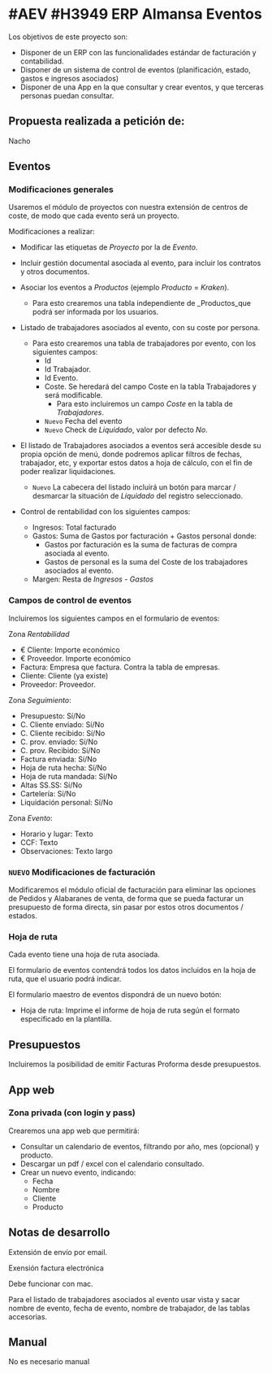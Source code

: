 # #AEV #H3949 ERP Almansa Eventos

Los objetivos de este proyecto son:
+ Disponer de un ERP con las funcionalidades estándar de facturación y contabilidad.
+ Disponer de un sistema de control de eventos (planificación, estado, gastos e ingresos asociados)
+ Disponer de una App en la que consultar y crear eventos, y que terceras personas puedan consultar.

## Propuesta realizada a petición de:
Nacho

## Eventos

### Modificaciones generales
Usaremos el módulo de proyectos con nuestra extensión de centros de coste, de modo que cada evento será un proyecto.

Modificaciones a realizar:
+ Modificar las etiquetas de _Proyecto_ por la de _Evento_.
+ Incluir gestión documental asociada al evento, para incluir los contratos y otros documentos.
+ Asociar los eventos a _Productos_ (ejemplo _Producto_ = _Kraken_).
    + Para esto crearemos una tabla independiente de _Productos_que podrá ser informada por los usuarios.

+ Listado de trabajadores asociados al evento, con su coste por persona.
    + Para esto crearemos una tabla de trabajadores por evento, con los siguientes campos:
        + Id
        + Id Trabajador.
        + Id Evento.
        + Coste. Se heredará del campo Coste en la tabla Trabajadores y será modificable.
            + Para esto incluiremos un campo _Coste_ en la tabla de _Trabajadores_.
        + `Nuevo` Fecha del evento
        + `Nuevo` Check de _Liquidado_, valor por defecto _No_.

+ El listado de Trabajadores asociados a eventos será accesible desde su propia opción de menú, donde podremos aplicar filtros de fechas, trabajador, etc, y exportar estos datos a hoja de cálculo, con el fin de poder realizar liquidaciones.
    + `Nuevo` La cabecera del listado incluirá un botón para marcar / desmarcar la situación de _Liquidado_ del registro seleccionado.

+ Control de rentabilidad con los siguientes campos:
    + Ingresos: Total facturado
    + Gastos: Suma de Gastos por facturación + Gastos personal donde:
        + Gastos por facturación es la suma de facturas de compra asociada al evento.
        + Gastos de personal es la suma del Coste de los trabajadores asociados al evento.
    + Margen: Resta de _Ingresos_ - _Gastos_

### Campos de control de eventos
Incluiremos los siguientes campos en el formulario de eventos:

Zona *Rentabilidad*
+ € Cliente: Importe económico
+ € Proveedor. Importe económico
+ Factura: Empresa que factura. Contra la tabla de empresas.
+ Cliente: Cliente (ya existe)
+ Proveedor: Proveedor.

Zona *Seguimiento*:
+ Presupuesto: Sí/No
+ C. Cliente enviado: Sí/No
+ C. Cliente recibido: Sí/No
+ C. prov. enviado: Sí/No
+ C. prov. Recibido: Sí/No
+ Factura enviada: Sí/No
+ Hoja de  ruta hecha: Sí/No
+ Hoja de  ruta mandada: Sí/No
+ Altas SS.SS: Sí/No
+ Cartelería: Sí/No
+ Liquidación personal: Sí/No

Zona *Evento*:
+ Horario y lugar: Texto
+ CCF: Texto
+ Observaciones: Texto largo 

### `NUEVO` Modificaciones de facturación
Modificaremos el módulo oficial de facturación para eliminar las opciones de Pedidos y Alabaranes de venta, de forma que se pueda facturar un presupuesto de forma directa, sin pasar por estos otros documentos / estados.

### Hoja de ruta
Cada evento tiene una hoja de ruta asociada.

El formulario de eventos contendrá todos los datos incluidos en la hoja de ruta, que el usuario podrá indicar.

El formulario maestro de eventos dispondrá de un nuevo botón:
+ Hoja de ruta: Imprime el informe de hoja de ruta según el formato especificado en la plantilla.

## Presupuestos
Incluiremos la posibilidad de emitir Facturas Proforma desde presupuestos.

## App web

### Zona privada (con login y pass)
Crearemos una app web que permitirá:
+ Consultar un calendario de eventos, filtrando por año, mes (opcional) y producto.
+ Descargar un pdf / excel con el calendario consultado.
+ Crear un nuevo evento, indicando:
    + Fecha
    + Nombre
    + Cliente
    + Producto

## Notas de desarrollo
Extensión de envío por email.

Exensión factura electrónica

Debe funcionar con mac.

Para el listado de trabajadores asociados al evento usar vista y sacar nombre de evento, fecha de evento, nombre de trabajador, de las tablas accesorias.

## Manual
No es necesario manual
